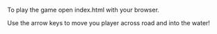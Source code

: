To play the game open index.html with your browser.

Use the arrow keys to move you player across road and into the water!